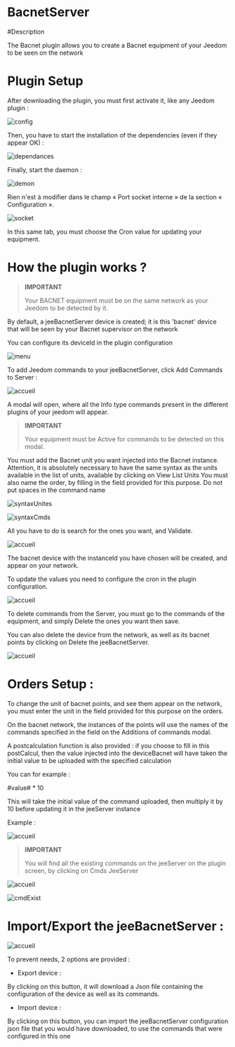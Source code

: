 # BacnetServer

#Description

The Bacnet plugin allows you to create a Bacnet equipment of your Jeedom to be seen on the network



# Plugin Setup

After downloading the plugin, you must first activate it, like any Jeedom plugin :

![config](../images/BacnetServerConfig.png)

Then, you have to start the installation of the dependencies (even if they appear OK) :

![dependances](../images/BacnetServerDep.png)

Finally, start the daemon :

![demon](../images/BacneServerDemon.png)


Rien n'est à modifier dans le champ « Port socket interne » de la section « Configuration ».

![socket](../images/BacnetServerConfig.png)


In this same tab, you must choose the Cron value for updating your equipment.




# How the plugin works ?




>**IMPORTANT**
>
>Your BACNET equipment must be on the same network as your Jeedom to be detected by it.


By default, a jeeBacnetServer device is created; it is this 'bacnet' device that will be seen by your Bacnet supervisor on the network

You can configure its deviceId in the plugin configuration

![menu](../images/BacnetServerConfig.png)


To add Jeedom commands to your jeeBacnetServer, click Add Commands to Server :

![accueil](../images/BacnetServerAccueil.png)


A modal will open, where all the Info type commands present in the different plugins of your jeedom will appear.


>**IMPORTANT**
>
>Your equipment must be Active for commands to be detected on this modal.


You must add the Bacnet unit you want injected into the Bacnet instance. Attention, it is absolutely necessary to have the same syntax as the units available in the list of units, available by clicking on View List Units
You must also name the order, by filling in the field provided for this purpose. 
Do not put spaces in the command name

![syntaxUnites](../images/BacnetServerList.png)

![syntaxCmds](../images/BacnetServersyntax.png)

All you have to do is search for the ones you want, and Validate.


![accueil](../images/BacnetServerModale.png)


The bacnet device with the instanceId you have chosen will be created, and appear on your network.


To update the values you need to configure the cron in the plugin configuration.

![accueil](../images/BacnetServerConfig.png)



To delete commands from the Server, you must go to the commands of the equipment, and simply Delete the ones you want then save.



You can also delete the device from the network, as well as its bacnet points by clicking on Delete the jeeBacnetServer.


![accueil](../images/BacnetServerReinit.png)




# Orders Setup :


To change the unit of bacnet points, and see them appear on the network, you must enter the unit in the field provided for this purpose on the orders.

On the bacnet network, the instances of the points will use the names of the commands specified in the field on the Additions of commands modal.



A postcalculation function is also provided : 
if you choose to fill in this postCalcul, then the value injected into the deviceBacnet will have taken the initial value to be uploaded with the specified calculation

You can for example :

#value# * 10


This will take the initial value of the command uploaded, then multiply it by 10 before updating it in the jeeServer instance

Example :

![accueil](../images/BacnetServerPost.png)



>**IMPORTANT**
>
>You will find all the existing commands on the jeeServer on the plugin screen, by clicking on Cmds JeeServer


![accueil](../images/BacnetServerAccueil.png)

![cmdExist](../images/BacnetServerCmdsExit.png)


# Import/Export the jeeBacnetServer :


![accueil](../images/BacnetServerAccueil.png)

To prevent needs, 2 options are provided : 


- Export device :

By clicking on this button, it will download a Json file containing the configuration of the device as well as its commands.


- Import device :

By clicking on this button, you can import the jeeBacnetServer configuration json file that you would have downloaded, to use the commands that were configured in this one